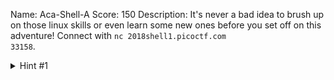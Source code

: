 Name: Aca-Shell-A
Score: 150
Description: It's never a bad idea to brush up on those linux skills or even learn some new ones before you set off on this adventure! Connect with <code>nc 2018shell1.picoctf.com 33158</code>.
<details><summary>Hint #1</summary>Linux for <a href="https://maker.pro/education/basic-linux-commands-for-beginners">Beginners</a></details>